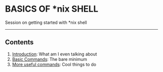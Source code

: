 <!-- .slide: data-background="#232323" -->

# BASICS OF *nix SHELL <!-- .element: class="r-fit-text" -->

Session on getting started with *nix shell <!-- .element: class="r-fit-text" -->

---

## Contents

1. [Introduction](#/02_intro): What am I even talking about
2. [Basic Commands](#/03_commands): The bare minimum
3. [More useful commands](#/04_useful_commands): Cool things to do

<!-- .slide: data-background="#232323" -->
